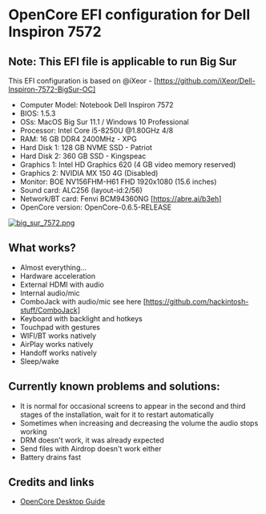 # OpenCore EFI configuration for Dell Inspiron 7572 
## Note: This EFI file is applicable to run Big Sur

This EFI configuration is based on @iXeor - [https://github.com/iXeor/Dell-Inspiron-7572-BigSur-OC]

* Computer Model: Notebook Dell Inspiron 7572
* BIOS: 1.5.3
* OSs: MacOS Big Sur 11.1 / Windows 10 Professional
* Processor: Intel Core i5-8250U @1.80GHz 4/8
* RAM: 16 GB DDR4 2400MHz - XPG
* Hard Disk 1:	128 GB NVME SSD - Patriot
* Hard Disk 2:	360 GB SSD - Kingspeac
* Graphics 1:	Intel HD Graphics 620 (4 GB video memory reserved)
* Graphics 2:	NVIDIA MX 150 4G (Disabled)
* Monitor:	BOE NV156FHM-H61 FHD 1920x1080 (15.6 inches)
* Sound card:	ALC256 (layout-id:2/56)
* Network/BT card:	Fenvi BCM94360NG [https://abre.ai/b3eh]
* OpenCore version:	OpenCore-0.6.5-RELEASE

[![big_sur_7572.png](https://i.postimg.cc/BnzbxXkZ/big-sur-7572.png)](https://postimg.cc/qN8prMpW)

## What works? 
* Almost everything...
* Hardware acceleration
* External HDMI with audio
* Internal audio/mic
* ComboJack with audio/mic see here [https://github.com/hackintosh-stuff/ComboJack]
* Keyboard with backlight and hotkeys
* Touchpad with gestures
* WIFI/BT works natively
* AirPlay works natively
* Handoff works natively
* Sleep/wake

## Currently known problems and solutions:
* It is normal for occasional screens to appear in the second and third stages of the installation, wait for it to restart automatically
* Sometimes when increasing and decreasing the volume the audio stops working
* DRM doesn't work, it was already expected
* Send files with Airdrop doesn't work either
* Battery drains fast

## Credits and links
* [OpenCore Desktop Guide](https://dortania.github.io/OpenCore-Install-Guide/)
